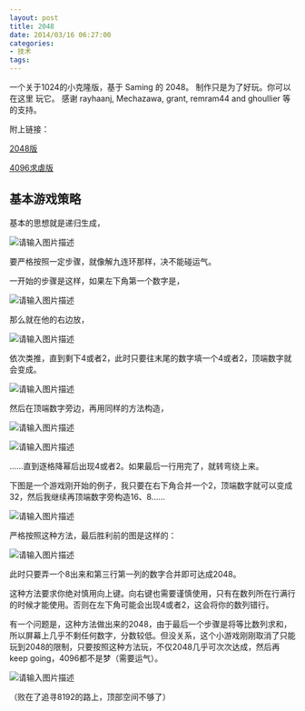 ```yaml
---
layout: post
title: 2048
date: 2014/03/16 06:27:00
categories: 
- 技术
tags: 
---
```


一个关于1024的小克隆版，基于 Saming 的 2048。 制作只是为了好玩。你可以在这里 玩它。 感谢 rayhaanj, Mechazawa, grant, remram44 and ghoullier 等的支持。 

附上链接： 

[2048版][1]

[4096求虐版][2]

## 基本游戏策略

基本的思想就是递归生成，

![请输入图片描述][3]

要严格按照一定步骤，就像解九连环那样，决不能碰运气。 

一开始的步骤是这样，如果左下角第一个数字是，

![请输入图片描述][4]

那么就在他的右边放，

![请输入图片描述][5]

依次类推，直到剩下4或者2，此时只要往末尾的数字填一个4或者2，顶端数字就会变成。

![请输入图片描述][6]

然后在顶端数字旁边，再用同样的方法构造，

![请输入图片描述][7]

![请输入图片描述][8]

……直到逐格降幂后出现4或者2。如果最后一行用完了，就转弯绕上来。 

下图是一个游戏刚开始的例子，我只要在右下角合并一个2，顶端数字就可以变成32，然后我继续再顶端数字旁构造16、8…… 

![请输入图片描述][9]

严格按照这种方法，最后胜利前的图是这样的： 

![请输入图片描述][10]

此时只要弄一个8出来和第三行第一列的数字合并即可达成2048。 

这种方法要求你绝对慎用向上键。向右键也需要谨慎使用，只有在数列所在行满行的时候才能使用。否则在左下角可能会出现4或者2，这会将你的数列错行。 

有一个问题是，这种方法做出来的2048，由于最后一个步骤是将等比数列求和，所以屏幕上几乎不剩任何数字，分数较低。但没关系，这个小游戏刚刚取消了只能玩到2048的限制，只要按照这种方法玩，不仅2048几乎可次次达成，然后再keep going，4096都不是梦（需要运气）。 

![请输入图片描述][11]

（败在了追寻8192的路上，顶部空间不够了）

 [1]: http://blog.naaln.com/demo/2048/

 [2]: http://blog.naaln.com/demo/4096/

 [3]: http://zhihu.com/equation?tex=2%5En

 [4]: http://zhihu.com/equation?tex=2%5En

 [5]: http://zhihu.com/equation?tex=2%5E%7Bn-1%7D

 [6]: http://zhihu.com/equation?tex=2%5E%7Bn%2B1%7D

 [7]: http://zhihu.com/equation?tex=2%5En

 [8]: http://zhihu.com/equation?tex=2%5E%7Bn-1%7D

 [9]: https://ww1.sinaimg.cn/large/006tNc79gw1f5112i8l1zj30er0en3yy

 [10]: https://ww2.sinaimg.cn/large/006tNc79gw1f5112nurk2j30ak0dcjrw

 [11]: https://ww4.sinaimg.cn/large/006tNc79gw1f5112xxkxkj30g40mbq4j
